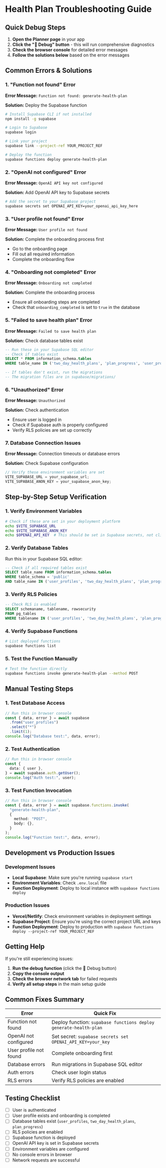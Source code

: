 # Health Plan Troubleshooting Guide

## Quick Debug Steps

1. **Open the Planner page** in your app
2. **Click the "🐛 Debug" button** - this will run comprehensive diagnostics
3. **Check the browser console** for detailed error messages
4. **Follow the solutions below** based on the error messages

## Common Errors & Solutions

### 1. "Function not found" Error

**Error Message:** `Function not found: generate-health-plan`

**Solution:** Deploy the Supabase function

```bash
# Install Supabase CLI if not installed
npm install -g supabase

# Login to Supabase
supabase login

# Link your project
supabase link --project-ref YOUR_PROJECT_REF

# Deploy the function
supabase functions deploy generate-health-plan
```

### 2. "OpenAI not configured" Error

**Error Message:** `OpenAI API key not configured`

**Solution:** Add OpenAI API key to Supabase secrets

```bash
# Add the secret to your Supabase project
supabase secrets set OPENAI_API_KEY=your_openai_api_key_here
```

### 3. "User profile not found" Error

**Error Message:** `User profile not found`

**Solution:** Complete the onboarding process first

- Go to the onboarding page
- Fill out all required information
- Complete the onboarding flow

### 4. "Onboarding not completed" Error

**Error Message:** `Onboarding not completed`

**Solution:** Complete the onboarding process

- Ensure all onboarding steps are completed
- Check that `onboarding_completed` is set to `true` in the database

### 5. "Failed to save health plan" Error

**Error Message:** `Failed to save health plan`

**Solution:** Check database tables exist

```sql
-- Run these in your Supabase SQL editor
-- Check if tables exist
SELECT * FROM information_schema.tables
WHERE table_name IN ('two_day_health_plans', 'plan_progress', 'user_profiles');

-- If tables don't exist, run the migrations
-- The migration files are in supabase/migrations/
```

### 6. "Unauthorized" Error

**Error Message:** `Unauthorized`

**Solution:** Check authentication

- Ensure user is logged in
- Check if Supabase auth is properly configured
- Verify RLS policies are set up correctly

### 7. Database Connection Issues

**Error Message:** Connection timeouts or database errors

**Solution:** Check Supabase configuration

```typescript
// Verify these environment variables are set
VITE_SUPABASE_URL = your_supabase_url;
VITE_SUPABASE_ANON_KEY = your_supabase_anon_key;
```

## Step-by-Step Setup Verification

### 1. Verify Environment Variables

```bash
# Check if these are set in your deployment platform
echo $VITE_SUPABASE_URL
echo $VITE_SUPABASE_ANON_KEY
echo $OPENAI_API_KEY  # This should be set in Supabase secrets, not client env
```

### 2. Verify Database Tables

Run this in your Supabase SQL editor:

```sql
-- Check if all required tables exist
SELECT table_name FROM information_schema.tables
WHERE table_schema = 'public'
AND table_name IN ('user_profiles', 'two_day_health_plans', 'plan_progress');
```

### 3. Verify RLS Policies

```sql
-- Check RLS is enabled
SELECT schemaname, tablename, rowsecurity
FROM pg_tables
WHERE tablename IN ('user_profiles', 'two_day_health_plans', 'plan_progress');
```

### 4. Verify Supabase Functions

```bash
# List deployed functions
supabase functions list
```

### 5. Test the Function Manually

```bash
# Test the function directly
supabase functions invoke generate-health-plan --method POST
```

## Manual Testing Steps

### 1. Test Database Access

```typescript
// Run this in browser console
const { data, error } = await supabase
  .from("user_profiles")
  .select("*")
  .limit(1);
console.log("Database test:", data, error);
```

### 2. Test Authentication

```typescript
// Run this in browser console
const {
  data: { user },
} = await supabase.auth.getUser();
console.log("Auth test:", user);
```

### 3. Test Function Invocation

```typescript
// Run this in browser console
const { data, error } = await supabase.functions.invoke(
  "generate-health-plan",
  {
    method: "POST",
    body: {},
  }
);
console.log("Function test:", data, error);
```

## Development vs Production Issues

### Development Issues

- **Local Supabase**: Make sure you're running `supabase start`
- **Environment Variables**: Check `.env.local` file
- **Function Deployment**: Deploy to local instance with `supabase functions deploy`

### Production Issues

- **Vercel/Netlify**: Check environment variables in deployment settings
- **Supabase Project**: Ensure you're using the correct project URL and keys
- **Function Deployment**: Deploy to production with `supabase functions deploy --project-ref YOUR_PROJECT_REF`

## Getting Help

If you're still experiencing issues:

1. **Run the debug function** (click the 🐛 Debug button)
2. **Copy the console output**
3. **Check the browser network tab** for failed requests
4. **Verify all setup steps** in the main setup guide

## Common Fixes Summary

| Error                  | Quick Fix                                                         |
| ---------------------- | ----------------------------------------------------------------- |
| Function not found     | Deploy function: `supabase functions deploy generate-health-plan` |
| OpenAI not configured  | Set secret: `supabase secrets set OPENAI_API_KEY=your_key`        |
| User profile not found | Complete onboarding first                                         |
| Database errors        | Run migrations in Supabase SQL editor                             |
| Auth errors            | Check user login status                                           |
| RLS errors             | Verify RLS policies are enabled                                   |

## Testing Checklist

- [ ] User is authenticated
- [ ] User profile exists and onboarding is completed
- [ ] Database tables exist (`user_profiles`, `two_day_health_plans`, `plan_progress`)
- [ ] RLS policies are enabled
- [ ] Supabase function is deployed
- [ ] OpenAI API key is set in Supabase secrets
- [ ] Environment variables are configured
- [ ] No console errors in browser
- [ ] Network requests are successful
